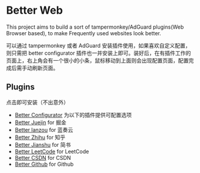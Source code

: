 # Better Web

This project aims to build a sort of tampermonkey/AdGuard plugins(Web Browser based), to make Frequently used websites look better.

可以通过 tampermonkey 或者 AdGuard 安装插件使用，如果喜欢自定义配置，则只需把 better configurator 插件也一并安装上即可。装好后，在有插件工作的页面上，右上角会有一个很小的小条，鼠标移动到上面则会出现配置页面，配置完成后需手动刷新页面。

## Plugins

点击即可安装（不出意外）

- [Better Configurator](https://raw.githubusercontent.com/AielloChan/BetterWeb/master/better_configurator.user.js) 为以下的插件提供可配置选项
- [Better Juejin](https://raw.githubusercontent.com/AielloChan/BetterWeb/master/better_juejin.user.js) for 掘金
- [Better lanzou](https://raw.githubusercontent.com/AielloChan/BetterWeb/master/better_lanzou.user.js) for 蓝奏云
- [Better Zhihu](https://raw.githubusercontent.com/AielloChan/BetterWeb/master/better_zhihu.user.js) for 知乎
- [Better Jianshu](https://raw.githubusercontent.com/AielloChan/BetterWeb/master/better_jianshu.user.js) for 简书
- [Better LeetCode](https://raw.githubusercontent.com/AielloChan/BetterWeb/master/better_leetcode.user.js) for LeetCode
- [Better CSDN](https://raw.githubusercontent.com/AielloChan/BetterWeb/master/better_csdn.user.js) for CSDN
- [Better Github](https://raw.githubusercontent.com/AielloChan/BetterWeb/master/better_github.user.js) for Github
